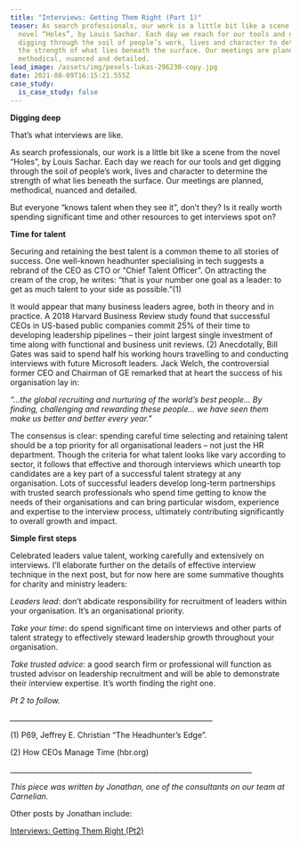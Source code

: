 ```yaml
---
title: "Interviews: Getting Them Right (Part 1)"
teaser: As search professionals, our work is a little bit like a scene from the
  novel “Holes”, by Louis Sachar. Each day we reach for our tools and get
  digging through the soil of people’s work, lives and character to determine
  the strength of what lies beneath the surface. Our meetings are planned,
  methodical, nuanced and detailed.
lead_image: /assets/img/pexels-lukas-296230-copy.jpg
date: 2021-08-09T16:15:21.555Z
case_study:
  is_case_study: false
---
```

**Digging deep**

That’s what interviews are like.

As search professionals, our work is a little bit like a scene from the novel “Holes”, by Louis Sachar. Each day we reach for our tools and get digging through the soil of people’s work, lives and character to determine the strength of what lies beneath the surface. Our meetings are planned, methodical, nuanced and detailed.

But everyone “knows talent when they see it”, don’t they? Is it really worth spending significant time and other resources to get interviews spot on?

**Time for talent**

Securing and retaining the best talent is a common theme to all stories of success. One well-known headhunter specialising in tech suggests a rebrand of the CEO as CTO or “Chief Talent Officer”. On attracting the cream of the crop, he writes: “that is your number one goal as a leader: to get as much talent to your side as possible.”(1)[](#_ftn1)

It would appear that many business leaders agree, both in theory and in practice. A 2018 Harvard Business Review study found that successful CEOs in US-based public companies commit 25% of their time to developing leadership pipelines – their joint largest single investment of time along with functional and business unit reviews. (2)[](#_ftn2)  Anecdotally, Bill Gates was said to spend half his working hours travelling to and conducting interviews with future Microsoft leaders. Jack Welch, the controversial former CEO and Chairman of GE remarked that at heart the success of his organisation lay in:

*“…the global recruiting and nurturing of the world’s best people... By finding, challenging and rewarding these people… we have seen them make us better and better every year.”*

The consensus is clear: spending careful time selecting and retaining talent should be a top priority for all organisational leaders – not just the HR department. Though the criteria for what talent looks like vary according to sector, it follows that effective and thorough interviews which unearth top candidates are a key part of a successful talent strategy at any organisation. Lots of successful leaders develop long-term partnerships with trusted search professionals who spend time getting to know the needs of their organisations and can bring particular wisdom, experience and expertise to the interview process, ultimately contributing significantly to overall growth and impact.

**Simple first steps**

Celebrated leaders value talent, working carefully and extensively on interviews. I’ll elaborate further on the details of effective interview technique in the next post, but for now here are some summative thoughts for charity and ministry leaders:

*Leaders lead*: don’t abdicate responsibility for recruitment of leaders within your organisation. It’s an organisational priority.

*Take your time*: do spend significant time on interviews and other parts of talent strategy to effectively steward leadership growth throughout your organisation.

*Take trusted advice*: a good search firm or professional will function as trusted advisor on leadership recruitment and will be able to demonstrate their interview expertise. It’s worth finding the right one.

*Pt 2 to follow.*

*\_\_\_\_\_\_\_\_\_\_\_\_\_\_\_\_\_\_\_\_\_\_\_\_\_\_\_\_\_\_\_\_\_\_\_\_\_\_\_\_\_\_\_\_\_\_\_\_\_\_\_\_\_\_\_\__*

(1) P69, Jeffrey E. Christian “The Headhunter’s Edge”. 

(2) How CEOs Manage Time (hbr.org)

\_\_\_\_\_\_\_\_\_\_\_\_\_\_\_\_\_\_\_\_\_\_\_\_\_\_\_\_\_\_\_\_\_\_\_\_\_\_\_\_\_\_\_\_\_\_\_\_\_\_\_\_\_\_\_\_\_\_\_\_\_\_\_\_\_\_\_\_

*This piece was written by Jonathan, one of the consultants on our team at Carnelian.* 

Other posts by Jonathan include:

[Interviews: Getting Them Right (Pt2)](https://carneliansearch.com/insights/interviews-getting-them-right-part-2/)